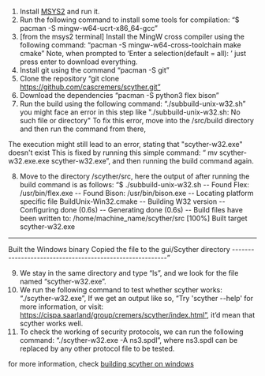 1. Install [MSYS2](https://www.msys2.org) and run it.
2. Run the following command to install some tools for compilation:
 “$ pacman -S mingw-w64-ucrt-x86_64-gcc”
3. [from the msys2 terminal] Install the MingW cross compiler using the following command:
 “pacman -S mingw-w64-cross-toolchain make cmake”
 Note, when prompted to ‘Enter a selection(default = all): ’ just press enter to download everything.
4. Install git using the command
“pacman -S git”
5. Clone the repository
 “git clone https://github.com/cascremers/scyther.git”
6. Download the dependencies
 “pacman -S python3 flex bison”
7. Run the build using the following command:
 “./subbuild-unix-w32.sh”
 you might face an error in this step like "./subbuild-unix-w32.sh: No such file or directory"
 To fix this error, move into the /src/build directory and then run the command from there,

 The execution might still lead to an error, stating that "scyther-w32.exe" doesn't exist
 This is fixed by running this simple command:
 “ mv scyther-w32.exe.exe scyther-w32.exe”, and then running the build command again.

8. Move to the directory /scyther/src, here the output of after running the build command is as follows:
 “$ ./subbuild-unix-w32.sh
 -- Found Flex: /usr/bin/flex.exe
 -- Found Bison: /usr/bin/bison.exe
 -- Locating platform specific file BuildUnix-Win32.cmake
 -- Building W32 version
 -- Configuring done (0.6s)
 -- Generating done (0.6s)
 -- Build files have been written to: /home/machine_name/scyther/src
 [100%] Built target scyther-w32.exe


 ---------------------------------------------------------
 Built the Windows binary
 Copied the file to the gui/Scyther directory
 ---------------------------------------------------------”

9. We stay in the same directory and type “ls”, and we look for the file named “scyther-w32.exe”.
10. We run the following command to test whether scyther works:
 “./scyther-w32.exe”,
 If we get an output like so,
“Try 'scyther --help' for more information, or visit:
https://cispa.saarland/group/cremers/scyther/index.html”, it’d mean that scyther works well.
12. To check the working of security protocols, we can run the following command:
 “./scyther-w32.exe -A ns3.spdl”, where ns3.spdl can be replaced by any other protocol file to be tested.

for more information, check [building scyther on windows](https://github.com/cascremers/scyther/wiki/Instructions-for-building-on-Windows)





